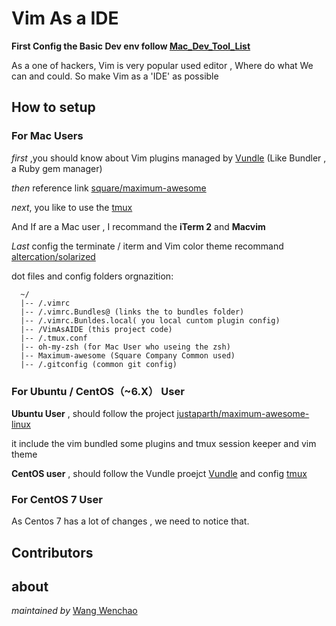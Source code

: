 # Vim As a IDE

**First Config the Basic Dev env follow [Mac_Dev_Tool_List](Mac_Dev_Tool_List.md)**

  As a one of hackers, Vim  is very popular used editor , Where do  what We can  and could. So make Vim as a 'IDE'  as possible

## How  to setup

### For Mac Users

  *first* ,you should know about Vim plugins managed by [Vundle](https://github.com/gmarik/Vundle.vim) (Like Bundler , a Ruby gem manager)

  *then* reference link [square/maximum-awesome](https://github.com/square/maximum-awesome)

  *next*, you like to use the [tmux](http://tmux.sourceforge.net) 

  And If are a Mac user , I recommand the **iTerm 2**  and **Macvim**
  
  *Last*  config the terminate / iterm and Vim color theme recommand [altercation/solarized](https://github.com/altercation/solarized)
  
  dot files and config folders orgnazition:
```
  ~/
  |-- /.vimrc
  |-- /.vimrc.Bundles@ (links the to bundles folder)
  |-- /.vimrc.Bunldes.local( you local cuntom plugin config)
  |-- /VimAsAIDE (this project code)
  |-- /.tmux.conf
  |-- oh-my-zsh (for Mac User who useing the zsh)
  |-- Maximum-awesome (Square Company Common used)
  |-- /.gitconfig (common git config)
```

### For Ubuntu / CentOS（~6.X） User 

**Ubuntu User** ,  should follow the project [justaparth/maximum-awesome-linux](https://github.com/justaparth/maximum-awesome-linux.git)

it include the vim bundled some plugins and tmux session keeper and vim theme 

**CentOS user** , should follow the Vundle proejct [Vundle](https://github.com/gmarik/Vundle.vim) and config [tmux](http://tmux.sourceforge.net/)


### For CentOS 7 User
 As Centos 7 has a lot  of changes ,  we need to notice that.


## Contributors

## about

  *maintained by* [Wang Wenchao](maito:wang.wenchao.cn@gmail.com)

